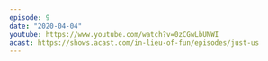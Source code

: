```yaml
---
episode: 9
date: "2020-04-04"
youtube: https://www.youtube.com/watch?v=0zCGwLbUNWI
acast: https://shows.acast.com/in-lieu-of-fun/episodes/just-us
---
```

